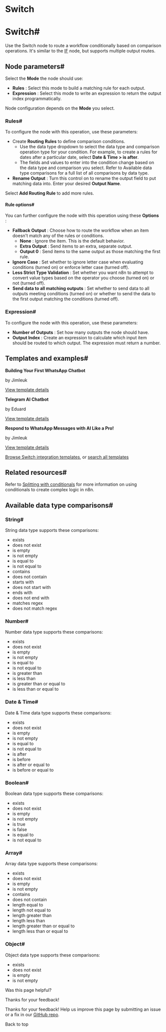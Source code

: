 # Switch

[ ](https://github.com/n8n-io/n8n-docs/edit/main/docs/integrations/builtin/core-nodes/n8n-nodes-base.switch.md "Edit this page")

# Switch#

Use the Switch node to route a workflow conditionally based on comparison operations. It's similar to the [IF](../n8n-nodes-base.if/) node, but supports multiple output routes.

## Node parameters#

Select the **Mode** the node should use:

  * **Rules** : Select this mode to build a matching rule for each output.
  * **Expression** : Select this mode to write an expression to return the output index programmatically.



Node configuration depends on the **Mode** you select.

### Rules#

To configure the node with this operation, use these parameters:

  * Create **Routing Rules** to define comparison conditions.
    * Use the data type dropdown to select the data type and comparison operation type for your condition. For example, to create a rules for dates after a particular date, select **Date & Time > is after**.
    * The fields and values to enter into the condition change based on the data type and comparison you select. Refer to Available data type comparisons for a full list of all comparisons by data type.
  * **Rename Output** : Turn this control on to rename the output field to put matching data into. Enter your desired **Output Name**.



Select **Add Routing Rule** to add more rules.

#### Rule options#

You can further configure the node with this operation using these **Options** :

  * **Fallback Output** : Choose how to route the workflow when an item doesn't match any of the rules or conditions.
    * **None** : Ignore the item. This is the default behavior.
    * **Extra Output** : Send items to an extra, separate output.
    * **Output 0** : Send items to the same output as those matching the first rule.
  * **Ignore Case** : Set whether to ignore letter case when evaluating conditions (turned on) or enforce letter case (turned off).
  * **Less Strict Type Validation** : Set whether you want n8n to attempt to convert value types based on the operator you choose (turned on) or not (turned off).
  * **Send data to all matching outputs** : Set whether to send data to all outputs meeting conditions (turned on) or whether to send the data to the first output matching the conditions (turned off).



### Expression#

To configure the node with this operation, use these parameters:

  * **Number of Outputs** : Set how many outputs the node should have.
  * **Output Index** : Create an expression to calculate which input item should be routed to which output. The expression must return a number.



## Templates and examples#

**Building Your First WhatsApp Chatbot**

by Jimleuk

[View template details](https://n8n.io/workflows/2465-building-your-first-whatsapp-chatbot/)

**Telegram AI Chatbot**

by Eduard

[View template details](https://n8n.io/workflows/1934-telegram-ai-chatbot/)

**Respond to WhatsApp Messages with AI Like a Pro!**

by Jimleuk

[View template details](https://n8n.io/workflows/2466-respond-to-whatsapp-messages-with-ai-like-a-pro/)

[Browse Switch integration templates](https://n8n.io/integrations/switch/), or [search all templates](https://n8n.io/workflows/)

## Related resources#

Refer to [Splitting with conditionals](../../../../flow-logic/splitting/) for more information on using conditionals to create complex logic in n8n.

## Available data type comparisons#

### String#

String data type supports these comparisons:

  * exists
  * does not exist
  * is empty
  * is not empty
  * is equal to
  * is not equal to
  * contains
  * does not contain
  * starts with
  * does not start with
  * ends with
  * does not end with
  * matches regex
  * does not match regex



### Number#

Number data type supports these comparisons:

  * exists
  * does not exist
  * is empty
  * is not empty
  * is equal to
  * is not equal to
  * is greater than
  * is less than
  * is greater than or equal to
  * is less than or equal to



### Date & Time#

Date & Time data type supports these comparisons:

  * exists
  * does not exist
  * is empty
  * is not empty
  * is equal to
  * is not equal to
  * is after
  * is before
  * is after or equal to
  * is before or equal to



### Boolean#

Boolean data type supports these comparisons:

  * exists
  * does not exist
  * is empty
  * is not empty
  * is true
  * is false
  * is equal to
  * is not equal to



### Array#

Array data type supports these comparisons:

  * exists
  * does not exist
  * is empty
  * is not empty
  * contains
  * does not contain
  * length equal to
  * length not equal to
  * length greater than
  * length less than
  * length greater than or equal to
  * length less than or equal to



### Object#

Object data type supports these comparisons:

  * exists
  * does not exist
  * is empty
  * is not empty

Was this page helpful? 

Thanks for your feedback! 

Thanks for your feedback! Help us improve this page by submitting an issue or a fix in our [GitHub repo](https://github.com/n8n-io/n8n-docs). 

Back to top 
